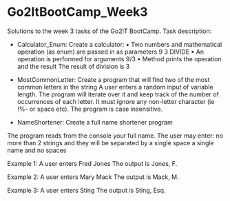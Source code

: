 # Go2ItBootCamp_Week3
Solutions to the week 3 tasks of the Go2IT BootCamp.
Task description:

- Calculator_Enum: 
Create a calculator:
▪ Two numbers and mathematical operation (as enum) are passed in as parameters
9 3 DIVIDE
▪ An operation is performed for arguments
9/3
▪ Method prints the operation and the result
The result of division is 3

- MostCommonLetter:
Create a program that will find two of the most common letters in the string
A user enters a random input of variable length. The program will iterate over it and keep track of the number of occurrences of each letter. It must ignore any non-letter character (ie !%- or space etc). The program is case insensitive. 

- NameShortener: 
Create a full name shortener program

The program reads from the console your full name. 
The user may enter:
no more than 2 strings and they will be separated by a single space
a single name and no spaces

Example 1: 
A user enters Fred Jones
The output is Jones, F.      

Example 2:
A user enters Mary Mack
The output is Mack, M. 

Example 3:
A user enters Sting
The output is Sting, Esq.

